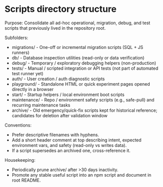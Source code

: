 Scripts directory structure
=================================

Purpose: Consolidate all ad-hoc operational, migration, debug, and test scripts that previously lived in the repository root.

Subfolders:

* migrations/  - One-off or incremental migration scripts (SQL + JS runners)
* db/          - Database inspection utilities (read-only or data verification)
* debug/       - Temporary / exploratory debugging helpers (non-production)
* tests/       - Manual / scripted integration or API tests (not part of automated test runner yet)
* auth/        - User creation / auth diagnostic scripts
* playground/  - Standalone HTML or quick experiment pages opened directly in a browser
* start/       - Startup helpers / local environment boot scripts
* maintenance/ - Repo / environment safety scripts (e.g., safe-pull) and recurring maintenance tasks
* archive/     - Old emergency/quick-fix scripts kept for historical reference; candidates for deletion after validation window

Conventions:
* Prefer descriptive filenames with hyphens.
* Add a short header comment at top describing intent, expected environment vars, and safety (read-only vs writes data).
* If a script supersedes an archived one, cross-reference it.

Housekeeping:
* Periodically prune archive/ after >30 days inactivity.
* Promote any stable useful script into an npm script and document in root README.
